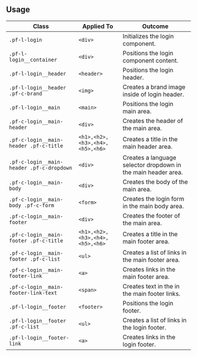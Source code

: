 ## Usage

| Class | Applied To | Outcome |
| -- | -- | -- |
| `.pf-l-login` | `<div>` |  Initializes the login component. |
| `.pf-l-login__container` | `<div>` |  Positions the login component content. |
| `.pf-l-login__header` | `<header>` |  Positions the login header. |
| `.pf-l-login__header .pf-c-brand` | `<img>` |  Creates a brand image inside of login header. |
| `.pf-l-login__main` | `<main>` |  Positions the login main area. |
| `.pf-c-login__main-header` | `<div>` |  Creates the header of the main area. |
| `.pf-c-login__main-header .pf-c-title` | `<h1>,<h2>,<h3>,<h4>,<h5>,<h6>` |  Creates a title in the main header area. |
| `.pf-c-login__main-header .pf-c-dropdown` | `<div>` |  Creates a language selector dropdown in the main header area. |
| `.pf-c-login__main-body` | `<div>` |  Creates the body of the main area. |
| `.pf-c-login__main-body .pf-c-form` | `<form>` |  Creates the login form in the main body area. |
| `.pf-c-login__main-footer` | `<div>` |  Creates the footer of the main area. |
| `.pf-c-login__main-footer .pf-c-title` | `<h1>,<h2>,<h3>,<h4>,<h5>,<h6>` |  Creates a title in the main footer area. |
| `.pf-c-login__main-footer .pf-c-list` | `<ul>` |  Creates a list of links in the main footer area. |
| `.pf-c-login__main-footer-link` | `<a>` |  Creates links in the main footer area. |
| `.pf-c-login__main-footer-link-text` | `<span>` |  Creates text in the in the main footer links. |
| `.pf-l-login__footer` | `<footer>` |  Positions the login footer. |
| `.pf-l-login__footer .pf-c-list` | `<ul>` |  Creates a list of links in the login footer. |
| `.pf-l-login__footer-link` | `<a>` |  Creates links in the login footer. |